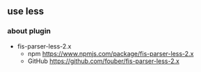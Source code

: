 ## use less

### about plugin

- fis-parser-less-2.x
    - npm https://www.npmjs.com/package/fis-parser-less-2.x
    - GitHub https://github.com/fouber/fis-parser-less-2.x